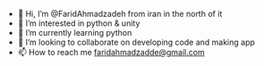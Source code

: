 - 👋 Hi, I’m @FaridAhmadzadeh from iran in the north of it
- 👀 I’m interested in python & unity
- 🌱 I’m currently learning python
- 💞️ I’m looking to collaborate on developing code and making app
- 📫 How to reach me faridahmadzadde@gmail.com

<!---
FaridAhmadzadeh/FaridAhmadzadeh is a ✨ special ✨ repository because its `README.md` (this file) appears on your GitHub profile.
You can click the Preview link to take a look at your changes.
--->
